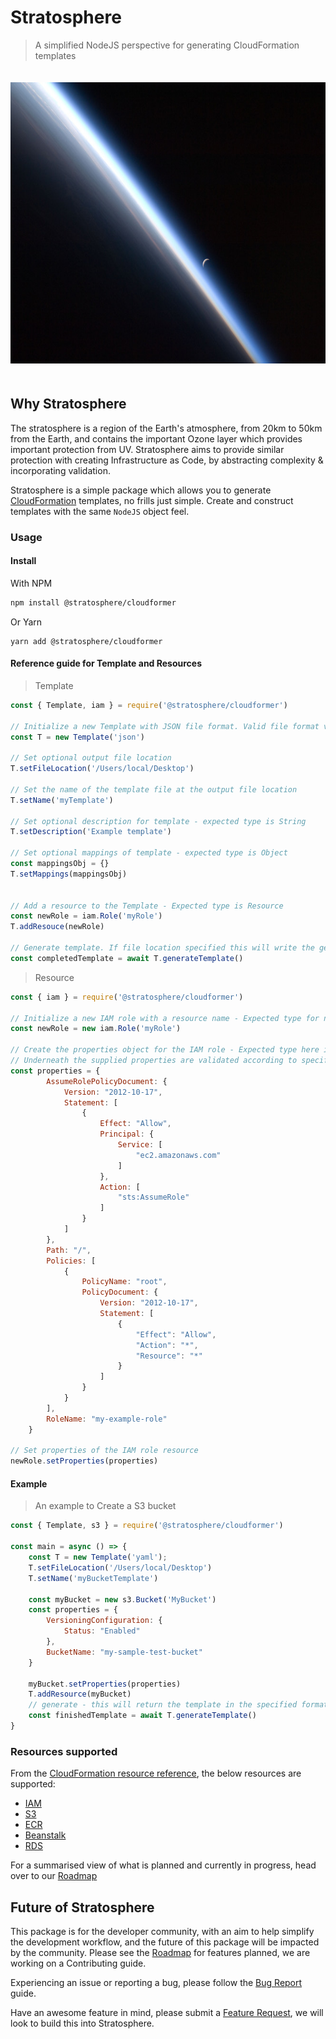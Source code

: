 # Stratosphere

> A simplified NodeJS perspective for generating CloudFormation templates

<div align="center" style="padding-top: 20px;  padding-bottom: 20px;">
	<img src="assets/stratosphere.png" alt="Item" height="450px">
</div>

## Why Stratosphere

The stratosphere is a region of the Earth's atmosphere, from 20km to 50km from the Earth, and contains the important Ozone layer which provides important protection from UV. Stratosphere aims to provide similar protection with creating Infrastructure as Code, by abstracting complexity & incorporating validation.

Stratosphere is a simple package which allows you to generate [CloudFormation](https://aws.amazon.com/cloudformation/) templates, no frills just simple. Create and construct templates with the same `NodeJS` object feel.

### Usage

#### Install

With NPM

```bash
npm install @stratosphere/cloudformer
```

Or Yarn

```
yarn add @stratosphere/cloudformer
```

#### Reference guide for Template and Resources

> Template

```javascript
const { Template, iam } = require('@stratosphere/cloudformer')

// Initialize a new Template with JSON file format. Valid file format values are JSON and YAML
const T = new Template('json')

// Set optional output file location
T.setFileLocation('/Users/local/Desktop')

// Set the name of the template file at the output file location
T.setName('myTemplate')

// Set optional description for template - expected type is String
T.setDescription('Example template')

// Set optional mappings of template - expected type is Object
const mappingsObj = {}
T.setMappings(mappingsObj)


// Add a resource to the Template - Expected type is Resource
const newRole = iam.Role('myRole')
T.addResouce(newRole)

// Generate template. If file location specified this will write the generate template output to the file location
const completedTemplate = await T.generateTemplate()
```

> Resource

```javascript
const { iam } = require('@stratosphere/cloudformer')

// Initialize a new IAM role with a resource name - Expected type for name is String
const newRole = new iam.Role('myRole')

// Create the properties object for the IAM role - Expected type here is an Object of properties
// Underneath the supplied properties are validated according to specification for expected properties, property type and required properties
const properties = {
        AssumeRolePolicyDocument: {
            Version: "2012-10-17",
            Statement: [
                {
                    Effect: "Allow",
                    Principal: {
                        Service: [
                            "ec2.amazonaws.com"
                        ]
                    },
                    Action: [
                        "sts:AssumeRole"
                    ]
                }
            ]
        },
        Path: "/",
        Policies: [
            {
                PolicyName: "root",
                PolicyDocument: {
                    Version: "2012-10-17",
                    Statement: [
                        {
                            "Effect": "Allow",
                            "Action": "*",
                            "Resource": "*"
                        }
                    ]
                }
            }
        ],
        RoleName: "my-example-role"
    }

// Set properties of the IAM role resource
newRole.setProperties(properties)
```

#### Example

> An example to Create a S3 bucket

```javascript
const { Template, s3 } = require('@stratosphere/cloudformer')

const main = async () => {
    const T = new Template('yaml');
    T.setFileLocation('/Users/local/Desktop')
    T.setName('myBucketTemplate')

    const myBucket = new s3.Bucket('MyBucket')
    const properties = {
        VersioningConfiguration: {
            Status: "Enabled"
        },
        BucketName: "my-sample-test-bucket"
    }

    myBucket.setProperties(properties)
    T.addResource(myBucket)
    // generate - this will return the template in the specified format
    const finishedTemplate = await T.generateTemplate()
}
```

### Resources supported

From the [CloudFormation resource reference](https://docs.aws.amazon.com/AWSCloudFormation/latest/UserGuide/aws-template-resource-type-ref.html), the below resources are supported:

- [IAM](https://docs.aws.amazon.com/AWSCloudFormation/latest/UserGuide/AWS_IAM.html)
- [S3](https://docs.aws.amazon.com/AWSCloudFormation/latest/UserGuide/AWS_S3.html)
- [ECR](https://docs.aws.amazon.com/AWSCloudFormation/latest/UserGuide/AWS_ECR.html)
- [Beanstalk](https://docs.aws.amazon.com/AWSCloudFormation/latest/UserGuide/AWS_ElasticBeanstalk.html)
- [RDS](https://docs.aws.amazon.com/AWSCloudFormation/latest/UserGuide/AWS_RDS.html)

For a summarised view of what is planned and currently in progress, head over to our [Roadmap](https://github.com/and-cru/stratosphere/projects/1)

## Future of Stratosphere

This package is for the developer community, with an aim to help simplify the development workflow, and the future of this package will be impacted by the community. Please see the [Roadmap](https://github.com/and-cru/stratosphere/projects/1) for features planned, we are working on a Contributing guide.

Experiencing an issue or reporting a bug, please follow the [Bug Report](./.github/ISSUE_TEMPLATE/bug_report.md) guide.

Have an awesome feature in mind, please submit a [Feature Request](./.github/ISSUE_TEMPLATE/feature_request.md), we will look to build this into Stratosphere.